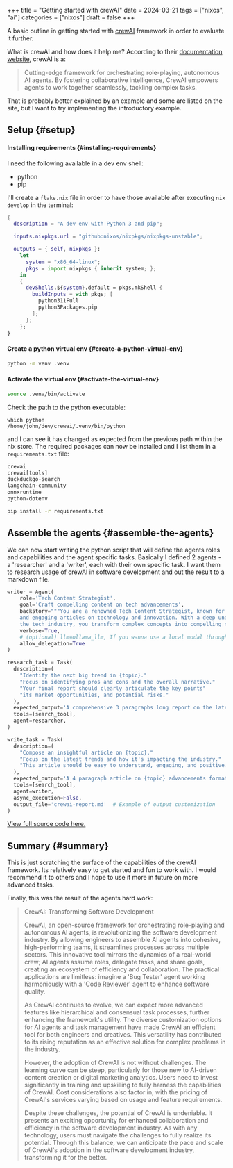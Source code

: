 +++
title = "Getting started with crewAI"
date = 2024-03-21
tags = ["nixos", "ai"]
categories = ["nixos"]
draft = false
+++

A basic outline in getting started with [crewAI](https://www.crewai.io/) framework in order to evaluate it further.

<!--more-->

What is crewAI and how does it help me? According to their [documentation website](https://docs.crewai.com/), crewAI is a:

> Cutting-edge framework for orchestrating role-playing, autonomous AI agents. By fostering collaborative intelligence, CrewAI empowers agents to work together seamlessly, tackling complex tasks.

That is probably better explained by an example and some are listed on the site, but I want to try implementing the introductory example.


## Setup {#setup}


#### Installing requirements {#installing-requirements}

I need the following available in a dev env shell:

-   python
-   pip

I'll create a `flake.nix` file in order to have those available after executing `nix develop` in the terminal:

```nix
{
  description = "A dev env with Python 3 and pip";

  inputs.nixpkgs.url = "github:nixos/nixpkgs/nixpkgs-unstable";

  outputs = { self, nixpkgs }:
    let
      system = "x86_64-linux";
      pkgs = import nixpkgs { inherit system; };
    in
    {
      devShells.${system}.default = pkgs.mkShell {
        buildInputs = with pkgs; [
          python311Full
          python3Packages.pip
        ];
      };
    };
}
```


#### Create a python virtual env {#create-a-python-virtual-env}

```bash
python -m venv .venv
```


#### Activate the virtual env {#activate-the-virtual-env}

```bash
source .venv/bin/activate
```

Check the path to the python executable:

```nil
which python
/home/john/dev/crewai/.venv/bin/python
```

and I can see it has changed as expected from the previous path within the nix store.
The required packages can now be installed and I list them in a `requirements.txt` file:

```txt
crewai
crewai[tools]
duckduckgo-search
langchain-community
onnxruntime
python-dotenv
```

```bash
pip install -r requirements.txt
```


## Assemble the agents {#assemble-the-agents}

We can now start writing the python script that will define the agents roles and capabilities and the agent specific tasks. Basically I defined 2 agents - a 'researcher' and a 'writer', each with their own specific task. I want them to research usage of crewAI in software development and out the result to a markdown file.

```python
writer = Agent(
    role='Tech Content Strategist',
    goal='Craft compelling content on tech advancements',
    backstory="""You are a renowned Tech Content Strategist, known for your insightful
    and engaging articles on technology and innovation. With a deep understanding of
    the tech industry, you transform complex concepts into compelling narratives.""",
    verbose=True,
    # (optional) llm=ollama_llm, If you wanna use a local modal through Ollama, default is GPT4 with temperature=0.7
    allow_delegation=True
)

research_task = Task(
  description=(
    "Identify the next big trend in {topic}."
    "Focus on identifying pros and cons and the overall narrative."
    "Your final report should clearly articulate the key points"
    "its market opportunities, and potential risks."
  ),
  expected_output='A comprehensive 3 paragraphs long report on the latest AI trends.',
  tools=[search_tool],
  agent=researcher,
)

write_task = Task(
  description=(
    "Compose an insightful article on {topic}."
    "Focus on the latest trends and how it's impacting the industry."
    "This article should be easy to understand, engaging, and positive."
  ),
  expected_output='A 4 paragraph article on {topic} advancements formatted as markdown.',
  tools=[search_tool],
  agent=writer,
  async_execution=False,
  output_file='crewai-report.md'  # Example of output customization
)
```

[View full source code here.](https://github.com/jslmorrison/crewai-example)


## Summary {#summary}

This is just scratching the surface of the capabilities of the crewAI framework. Its relatively easy to get started and fun to work with. I would recommend it to others and I hope to use it more in future on more advanced tasks.

Finally, this was the result of the agents hard work:

> CrewAI: Transforming Software Development
>
> CrewAI, an open-source framework for orchestrating role-playing and autonomous AI agents, is revolutionizing the software development industry. By allowing engineers to assemble AI agents into cohesive, high-performing teams, it streamlines processes across multiple sectors. This innovative tool mirrors the dynamics of a real-world crew; AI agents assume roles, delegate tasks, and share goals, creating an ecosystem of efficiency and collaboration. The practical applications are limitless: imagine a 'Bug Tester' agent working harmoniously with a 'Code Reviewer' agent to enhance software quality.
>
> As CrewAI continues to evolve, we can expect more advanced features like hierarchical and consensual task processes, further enhancing the framework's utility. The diverse customization options for AI agents and task management have made CrewAI an efficient tool for both engineers and creatives. This versatility has contributed to its rising reputation as an effective solution for complex problems in the industry.
>
> However, the adoption of CrewAI is not without challenges. The learning curve can be steep, particularly for those new to AI-driven content creation or digital marketing analytics. Users need to invest significantly in training and upskilling to fully harness the capabilities of CrewAI. Cost considerations also factor in, with the pricing of CrewAI's services varying based on usage and feature requirements.
>
> Despite these challenges, the potential of CrewAI is undeniable. It presents an exciting opportunity for enhanced collaboration and efficiency in the software development industry. As with any technology, users must navigate the challenges to fully realize its potential. Through this balance, we can anticipate the pace and scale of CrewAI's adoption in the software development industry, transforming it for the better.

